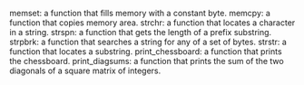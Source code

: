memset: a function that fills memory with a constant byte.
memcpy: a function that copies memory area.
strchr: a function that locates a character in a string.
strspn:  a function that gets the length of a prefix substring.
strpbrk: a function that searches a string for any of a set of bytes.
strstr:  a function that locates a substring.
print_chessboard: a function that prints the chessboard.
print_diagsums: a function that prints the sum of the two diagonals of a square matrix of integers.


